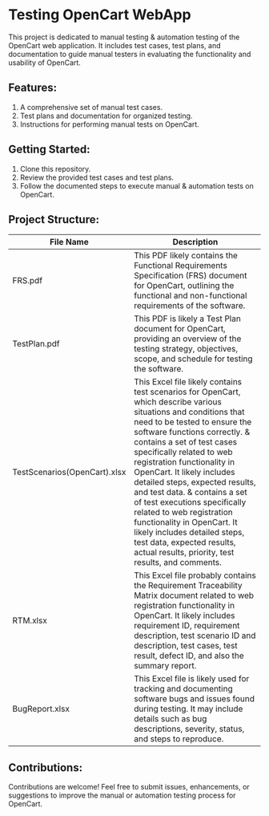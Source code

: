 # Testing OpenCart WebApp
This project is dedicated to manual testing & automation testing of the OpenCart web application. It includes test cases, test plans, and documentation to guide manual testers in evaluating the functionality and usability of OpenCart.

## Features:
1. A comprehensive set of manual test cases.
2. Test plans and documentation for organized testing.
3. Instructions for performing manual tests on OpenCart.


## Getting Started:

1. Clone this repository.
2. Review the provided test cases and test plans.
3. Follow the documented steps to execute manual & automation tests on OpenCart.



## Project Structure:

| File Name | Description |
|--------------|-------------|
| FRS.pdf   | This PDF likely contains the Functional Requirements Specification (FRS) document for OpenCart, outlining the functional and non-functional requirements of the software. |
| TestPlan.pdf   | This PDF is likely a Test Plan document for OpenCart, providing an overview of the testing strategy, objectives, scope, and schedule for testing the software. | 
| TestScenarios(OpenCart).xlsx | This Excel file likely contains test scenarios for OpenCart, which describe various situations and conditions that need to be tested to ensure the software functions correctly. & contains a set of test cases specifically related to web registration functionality in OpenCart. It likely includes detailed steps, expected results, and test data. & contains a set of test executions specifically related to web registration functionality in OpenCart. It likely includes detailed steps, test data, expected results, actual results, priority, test results, and comments. |
| RTM.xlsx | This Excel file probably contains the Requirement Traceability Matrix document related to web registration functionality in OpenCart. It likely includes requirement ID, requirement description, test scenario ID and description, test cases, test result, defect ID, and also the summary report. |
| BugReport.xlsx | This Excel file is likely used for tracking and documenting software bugs and issues found during testing. It may include details such as bug descriptions, severity, status, and steps to reproduce. |

## Contributions:

Contributions are welcome! Feel free to submit issues, enhancements, or suggestions to improve the manual or automation testing process for OpenCart.
